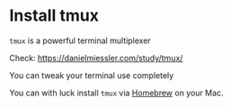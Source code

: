 # Install tmux

`tmux` is a powerful terminal multiplexer

Check: https://danielmiessler.com/study/tmux/

You can tweak your terminal use completely

You can with luck install `tmux` via [Homebrew](http://brew.sh/) on your Mac.
